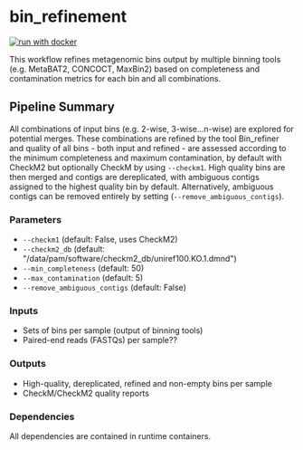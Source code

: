 # bin_refinement

[![run with docker](https://img.shields.io/badge/run%20with-docker-0db7ed?labelColor=000000&logo=docker)](https://www.docker.com/)


This workflow refines metagenomic bins output by multiple binning tools (e.g. MetaBAT2, CONCOCT, MaxBin2) based on completeness and contamination metrics for each bin and all combinations.

## Pipeline Summary
All combinations of input bins (e.g. 2-wise, 3-wise...n-wise) are explored for potential merges. These combinations are refined by the tool Bin_refiner and quality of all bins - both input and refined - are assessed according to the minimum completeness and maximum contamination, by default with CheckM2 but optionally CheckM by using `--checkm1`. High quality bins are then merged and contigs are dereplicated, with ambiguous contigs assigned to the highest quality bin by default. Alternatively, ambiguous contigs can be removed entirely by setting (`--remove_ambiguous_contigs`).


### Parameters
- `--checkm1` (default: False, uses CheckM2)
- `--checkm2_db` (default: "/data/pam/software/checkm2_db/uniref100.KO.1.dmnd")
- `--min_completeness` (default: 50)
- `--max_contamination` (default: 5)
- `--remove_ambiguous_contigs` (default: False)

### Inputs
- Sets of bins per sample (output of binning tools)
- Paired-end reads (FASTQs) per sample??

### Outputs
- High-quality, dereplicated, refined and non-empty bins per sample
- CheckM/CheckM2 quality reports


### Dependencies
All dependencies are contained in runtime containers.


